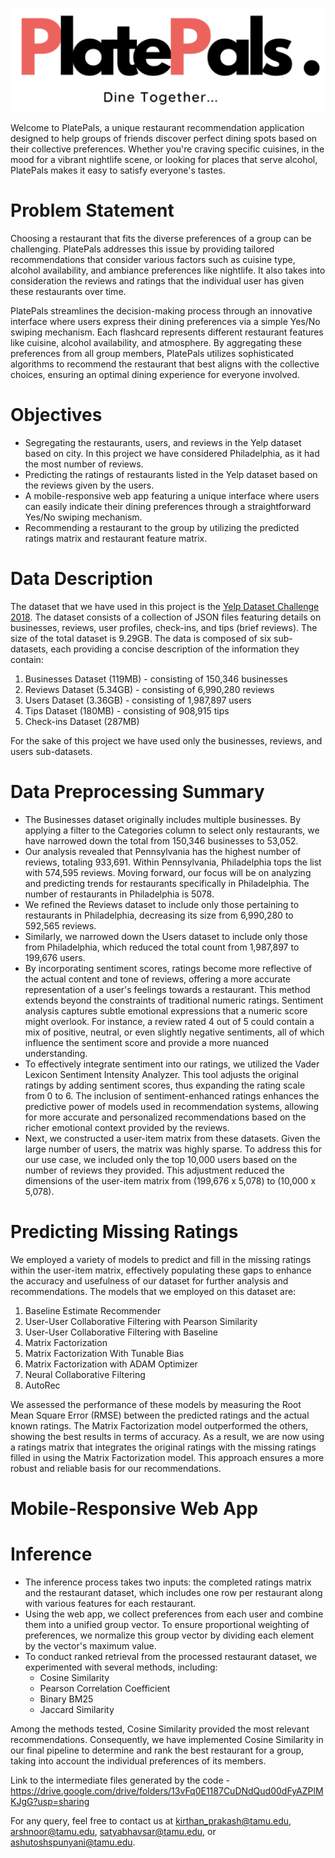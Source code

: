 ![Logo](Logo.png)

Welcome to PlatePals, a unique restaurant recommendation application designed to help groups of friends discover perfect dining spots based on their collective preferences. Whether you're craving specific cuisines, in the mood for a vibrant nightlife scene, or looking for places that serve alcohol, PlatePals makes it easy to satisfy everyone's tastes.

# Problem Statement

Choosing a restaurant that fits the diverse preferences of a group can be challenging. PlatePals addresses this issue by providing tailored recommendations that consider various factors such as cuisine type, alcohol availability, and ambiance preferences like nightlife. It also takes into consideration the reviews and ratings that the individual user has given these restaurants over time. 

PlatePals streamlines the decision-making process through an innovative interface where users express their dining preferences via a simple Yes/No swiping mechanism. Each flashcard represents different restaurant features like cuisine, alcohol availability, and atmosphere. By aggregating these preferences from all group members, PlatePals utilizes sophisticated algorithms to recommend the restaurant that best aligns with the collective choices, ensuring an optimal dining experience for everyone involved.

# Objectives

- Segregating the restaurants, users, and reviews in the Yelp dataset based on city. In this project we have considered Philadelphia, as it had the most number of reviews.
- Predicting the ratings of restaurants listed in the Yelp dataset based on the reviews given by the users.
- A mobile-responsive web app featuring a unique interface where users can easily indicate their dining preferences through a straightforward Yes/No swiping mechanism.
- Recommending a restaurant to the group by utilizing the predicted ratings matrix and restaurant feature matrix.

# Data Description

The dataset that we have used in this project is the [Yelp Dataset Challenge 2018](https://www.yelp.com/dataset). The dataset consists of a collection of JSON files featuring details on businesses, reviews, user profiles, check-ins, and tips (brief reviews). The size of the total dataset is 9.29GB. The data is composed of six sub-datasets, each providing a concise description of the information they contain:
1. Businesses Dataset (119MB) - consisting of 150,346 businesses
2. Reviews Dataset (5.34GB) - consisting of 6,990,280 reviews
3. Users Dataset (3.36GB) - consisting of 1,987,897 users
4. Tips Dataset (180MB) - consisting of 908,915 tips
5. Check-ins Dataset (287MB) 

For the sake of this project we have used only the businesses, reviews, and users sub-datasets. 

# Data Preprocessing Summary
- The Businesses dataset originally includes multiple businesses. By applying a filter to the Categories column to select only restaurants, we have narrowed down the total from 150,346 businesses to 53,052.
- Our analysis revealed that Pennsylvania has the highest number of reviews, totaling 933,691. Within Pennsylvania, Philadelphia tops the list with 574,595 reviews. Moving forward, our focus will be on analyzing and predicting trends for restaurants specifically in Philadelphia. The number of restaurants in Philadelphia is 5078.
- We refined the Reviews dataset to include only those pertaining to restaurants in Philadelphia, decreasing its size from 6,990,280 to 592,565 reviews.
- Similarly, we narrowed down the Users dataset to include only those from Philadelphia, which reduced the total count from 1,987,897 to 199,676 users.
- By incorporating sentiment scores, ratings become more reflective of the actual content and tone of reviews, offering a more accurate representation of a user's feelings towards a restaurant. This method extends beyond the constraints of traditional numeric ratings. Sentiment analysis captures subtle emotional expressions that a numeric score might overlook. For instance, a review rated 4 out of 5 could contain a mix of positive, neutral, or even slightly negative sentiments, all of which influence the sentiment score and provide a more nuanced understanding. 
- To effectively integrate sentiment into our ratings, we utilized the Vader Lexicon Sentiment Intensity Analyzer. This tool adjusts the original ratings by adding sentiment scores, thus expanding the rating scale from 0 to 6. The inclusion of sentiment-enhanced ratings enhances the predictive power of models used in recommendation systems, allowing for more accurate and personalized recommendations based on the richer emotional context provided by the reviews.
- Next, we constructed a user-item matrix from these datasets. Given the large number of users, the matrix was highly sparse. To address this for our use case, we included only the top 10,000 users based on the number of reviews they provided. This adjustment reduced the dimensions of the user-item matrix from (199,676 x 5,078) to (10,000 x 5,078).

# Predicting Missing Ratings
We employed a variety of models to predict and fill in the missing ratings within the user-item matrix, effectively populating these gaps to enhance the accuracy and usefulness of our dataset for further analysis and recommendations. The models that we employed on this dataset are: 
1. Baseline Estimate Recommender 
2. User-User Collaborative Filtering with Pearson Similarity
3. User-User Collaborative Filtering with Baseline
4. Matrix Factorization 
5. Matrix Factorization With Tunable Bias
6. Matrix Factorization with ADAM Optimizer
7. Neural Collaborative Filtering
8. AutoRec

We assessed the performance of these models by measuring the Root Mean Square Error (RMSE) between the predicted ratings and the actual known ratings. The Matrix Factorization model outperformed the others, showing the best results in terms of accuracy. As a result, we are now using a ratings matrix that integrates the original ratings with the missing ratings filled in using the Matrix Factorization model. This approach ensures a more robust and reliable basis for our recommendations.

# Mobile-Responsive Web App

# Inference 
- The inference process takes two inputs: the completed ratings matrix and the restaurant dataset, which includes one row per restaurant along with various features for each restaurant.
- Using the web app, we collect preferences from each user and combine them into a unified group vector. To ensure proportional weighting of preferences, we normalize this group vector by dividing each element by the vector's maximum value.
- To conduct ranked retrieval from the processed restaurant dataset, we experimented with several methods, including:
    * Cosine Similarity
    * Pearson Correlation Coefficient
    * Binary BM25
    * Jaccard Similarity

Among the methods tested, Cosine Similarity provided the most relevant recommendations. Consequently, we have implemented Cosine Similarity in our final pipeline to determine and rank the best restaurant for a group, taking into account the individual preferences of its members.  

Link to the intermediate files generated by the code - https://drive.google.com/drive/folders/13vFq0E1187CuDNdQud00dFyAZPlMKJgG?usp=sharing

For any query, feel free to contact us at kirthan_prakash@tamu.edu, arshnoor@tamu.edu, satyabhavsar@tamu.edu, or ashutoshspunyani@tamu.edu.  




